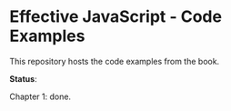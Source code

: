 # Effective JavaScript - Code Examples

This repository hosts the code examples from the book.

**Status**:

Chapter 1: done.
